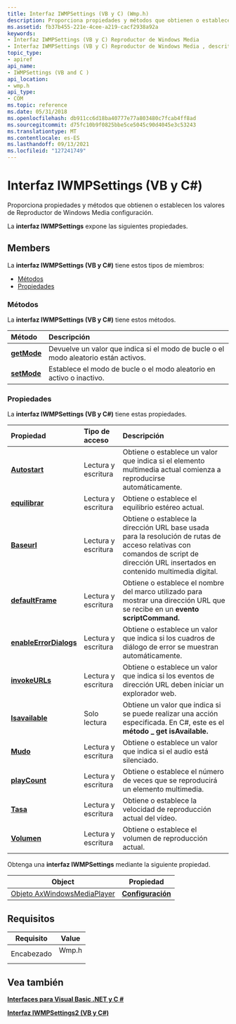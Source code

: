 ```yaml
---
title: Interfaz IWMPSettings (VB y C) (Wmp.h)
description: Proporciona propiedades y métodos que obtienen o establecen los valores de Reproductor de Windows Media configuración. La interfaz IWMPSettings expone las siguientes propiedades.
ms.assetid: fb37b455-221e-4cee-a219-cacf2938a92a
keywords:
- Interfaz IWMPSettings (VB y C) Reproductor de Windows Media
- Interfaz IWMPSettings (VB y C) Reproductor de Windows Media , descrita
topic_type:
- apiref
api_name:
- IWMPSettings (VB and C )
api_location:
- wmp.h
api_type:
- COM
ms.topic: reference
ms.date: 05/31/2018
ms.openlocfilehash: db911cc6d18ba40777e77a803480c7fcab4ff8ad
ms.sourcegitcommit: d75fc10b9f0825bbe5ce5045c90d4045e3c53243
ms.translationtype: MT
ms.contentlocale: es-ES
ms.lasthandoff: 09/13/2021
ms.locfileid: "127241749"
---
```

# <a name="iwmpsettings-vb-and-c-interface"></a>Interfaz IWMPSettings (VB y C#)

Proporciona propiedades y métodos que obtienen o establecen los valores de Reproductor de Windows Media configuración.

La **interfaz IWMPSettings** expone las siguientes propiedades.

## <a name="members"></a>Members

La **interfaz IWMPSettings (VB y C#)** tiene estos tipos de miembros:

-   [Métodos](#methods)
-   [Propiedades](#properties)

### <a name="methods"></a>Métodos

La **interfaz IWMPSettings (VB y C#)** tiene estos métodos.



| Método                                                               | Descripción                                                                        |
|:---------------------------------------------------------------------|:-----------------------------------------------------------------------------------|
| [**getMode**](wmplibiwmpsettings-iwmpsettings-getmode--vb-and-c.md) | Devuelve un valor que indica si el modo de bucle o el modo aleatorio están activos.<br/> |
| [**setMode**](wmplibiwmpsettings-iwmpsettings-setmode--vb-and-c.md) | Establece el modo de bucle o el modo aleatorio en activo o inactivo.<br/>               |



 

### <a name="properties"></a>Propiedades

La **interfaz IWMPSettings (VB y C#)** tiene estas propiedades.



| Propiedad                                                                                              | Tipo de acceso           | Descripción                                                                                                                                  |
|:------------------------------------------------------------------------------------------------------|:----------------------|:---------------------------------------------------------------------------------------------------------------------------------------------|
| [**Autostart**](wmplibiwmpsettings-iwmpsettings-autostart--vb-and-c.md)<br/>                   | Lectura y escritura<br/> | Obtiene o establece un valor que indica si el elemento multimedia actual comienza a reproducirse automáticamente. <br/>                                     |
| [**equilibrar**](wmplibiwmpsettings-iwmpsettings-balance--vb-and-c.md)<br/>                       | Lectura y escritura<br/> | Obtiene o establece el equilibrio estéreo actual.<br/>                                                                                          |
| [**Baseurl**](wmplibiwmpsettings-iwmpsettings-baseurl--vb-and-c.md)<br/>                       | Lectura y escritura<br/> | Obtiene o establece la dirección URL base usada para la resolución de rutas de acceso relativas con comandos de script de dirección URL insertados en contenido multimedia digital. <br/> |
| [**defaultFrame**](wmplibiwmpsettings-iwmpsettings-defaultframe--vb-and-c.md)<br/>             | Lectura y escritura<br/> | Obtiene o establece el nombre del marco utilizado para mostrar una dirección URL que se recibe en un **evento scriptCommand.** <br/>                          |
| [**enableErrorDialogs**](wmplibiwmpsettings-iwmpsettings-enableerrordialogs--vb-and-c.md)<br/> | Lectura y escritura<br/> | Obtiene o establece un valor que indica si los cuadros de diálogo de error se muestran automáticamente.<br/>                                           |
| [**invokeURLs**](wmplibiwmpsettings-iwmpsettings-invokeurls--vb-and-c.md)<br/>                 | Lectura y escritura<br/> | Obtiene o establece un valor que indica si los eventos de dirección URL deben iniciar un explorador web. <br/>                                                  |
| [**Isavailable**](iwmpsettings-isavailable--vb-and-c.md)<br/>                                  | Solo lectura<br/>  | Obtiene un valor que indica si se puede realizar una acción especificada. En C#, este es el **método \_ get isAvailable.**<br/>             |
| [**Mudo**](wmplibiwmpsettings-iwmpsettings-mute--vb-and-c.md)<br/>                             | Lectura y escritura<br/> | Obtiene o establece un valor que indica si el audio está silenciado. <br/>                                                                          |
| [**playCount**](wmplibiwmpsettings-iwmpsettings-playcount--vb-and-c.md)<br/>                   | Lectura y escritura<br/> | Obtiene o establece el número de veces que se reproducirá un elemento multimedia. <br/>                                                                         |
| [**Tasa**](wmplibiwmpsettings-iwmpsettings-rate--vb-and-c.md)<br/>                             | Lectura y escritura<br/> | Obtiene o establece la velocidad de reproducción actual del vídeo. <br/>                                                                                |
| [**Volumen**](wmplibiwmpsettings-iwmpsettings-volume--vb-and-c.md)<br/>                         | Lectura y escritura<br/> | Obtiene o establece el volumen de reproducción actual. <br/>                                                                                        |



 

Obtenga una **interfaz IWMPSettings** mediante la siguiente propiedad.



| Object                                                                   | Propiedad                                                             |
|--------------------------------------------------------------------------|----------------------------------------------------------------------|
| [Objeto AxWindowsMediaPlayer](axwindowsmediaplayer-object--vb-and-c.md) | [**Configuración**](axwmplib-axwindowsmediaplayer-settings--vb-and-c.md) |



 

## <a name="requirements"></a>Requisitos



| Requisito | Value |
|-------------------|----------------------------------------------------------------------------------|
| Encabezado<br/> | <dl> <dt>Wmp.h</dt> </dl> |



## <a name="see-also"></a>Vea también

<dl> <dt>

[**Interfaces para Visual Basic .NET y C #**](interfaces-for-visual-basic--net-and-c.md)
</dt> <dt>

[**Interfaz IWMPSettings2 (VB y C#)**](iwmpsettings2--vb-and-c.md)
</dt> </dl>

 

 





